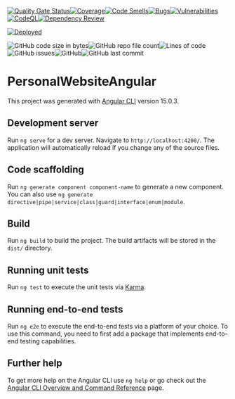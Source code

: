 [![Quality Gate Status](https://sonarcloud.io/api/project_badges/measure?project=SylvainJanet_personal-website-angular&metric=alert_status)](https://sonarcloud.io/summary/new_code?id=SylvainJanet_personal-website-angular)[![Coverage](https://sonarcloud.io/api/project_badges/measure?project=SylvainJanet_personal-website-angular&metric=coverage)](https://sonarcloud.io/summary/new_code?id=SylvainJanet_personal-website-angular)[![Code Smells](https://sonarcloud.io/api/project_badges/measure?project=SylvainJanet_personal-website-angular&metric=code_smells)](https://sonarcloud.io/summary/new_code?id=SylvainJanet_personal-website-angular)[![Bugs](https://sonarcloud.io/api/project_badges/measure?project=SylvainJanet_personal-website-angular&metric=bugs)](https://sonarcloud.io/summary/new_code?id=SylvainJanet_personal-website-angular)[![Vulnerabilities](https://sonarcloud.io/api/project_badges/measure?project=SylvainJanet_personal-website-angular&metric=vulnerabilities)](https://sonarcloud.io/summary/new_code?id=SylvainJanet_personal-website-angular)[![CodeQL](https://github.com/SylvainJanet/personal-website-angular/actions/workflows/code-QL.yml/badge.svg?branch=main)](https://github.com/SylvainJanet/personal-website-angular/actions/workflows/code-QL.yml)[![Dependency Review](https://github.com/SylvainJanet/personal-website-angular/actions/workflows/dependency-review.yml/badge.svg)](https://github.com/SylvainJanet/personal-website-angular/actions/workflows/dependency-review.yml)

[![Deployed](https://github.com/SylvainJanet/personal-website-angular/actions/workflows/ci-cd-main.yml/badge.svg)](https://github.com/SylvainJanet/personal-website-angular/actions/workflows/ci-cd-main.yml)

![GitHub code size in bytes](https://img.shields.io/github/languages/code-size/SylvainJanet/personal-website-angular)![GitHub repo file count](https://img.shields.io/github/directory-file-count/SylvainJanet/personal-website-angular)![Lines of code](https://img.shields.io/tokei/lines/github/SylvainJanet/personal-website-angular?category=lines)![GitHub issues](https://img.shields.io/github/issues/SylvainJanet/personal-website-angular)![GitHub](https://img.shields.io/github/license/SylvainJanet/personal-website-angular)![GitHub last commit](https://img.shields.io/github/last-commit/SylvainJanet/personal-website-angular)

# PersonalWebsiteAngular

This project was generated with [Angular CLI](https://github.com/angular/angular-cli) version 15.0.3.

## Development server

Run `ng serve` for a dev server. Navigate to `http://localhost:4200/`. The application will automatically reload if you change any of the source files.

## Code scaffolding

Run `ng generate component component-name` to generate a new component. You can also use `ng generate directive|pipe|service|class|guard|interface|enum|module`.

## Build

Run `ng build` to build the project. The build artifacts will be stored in the `dist/` directory.

## Running unit tests

Run `ng test` to execute the unit tests via [Karma](https://karma-runner.github.io).

## Running end-to-end tests

Run `ng e2e` to execute the end-to-end tests via a platform of your choice. To use this command, you need to first add a package that implements end-to-end testing capabilities.

## Further help

To get more help on the Angular CLI use `ng help` or go check out the [Angular CLI Overview and Command Reference](https://angular.io/cli) page.
